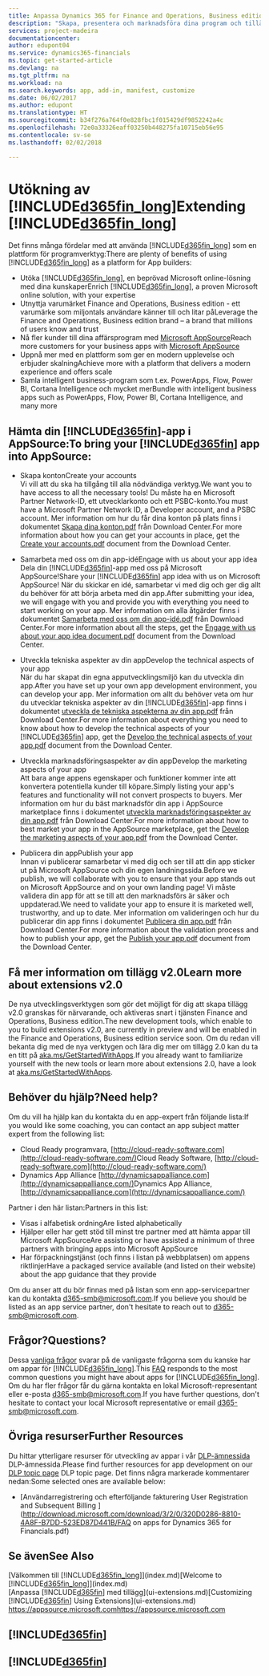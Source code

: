 ```yaml
---
title: Anpassa Dynamics 365 for Finance and Operations, Business edition | Microsoft Docs
description: "Skapa, presentera och marknadsföra dina program och tillägg för Finance and Operations, Business edition."
services: project-madeira
documentationcenter: 
author: edupont04
ms.service: dynamics365-financials
ms.topic: get-started-article
ms.devlang: na
ms.tgt_pltfrm: na
ms.workload: na
ms.search.keywords: app, add-in, manifest, customize
ms.date: 06/02/2017
ms.author: edupont
ms.translationtype: HT
ms.sourcegitcommit: b34f276a764f0e828fbc1f015429df9852242a4c
ms.openlocfilehash: 72e0a33326eaff03250b448275fa10715eb56e95
ms.contentlocale: sv-se
ms.lasthandoff: 02/02/2018

---
```

# <a name="extending-included365finlongincludesd365finlongmdmd"></a><span data-ttu-id="6aaad-103">Utökning av [!INCLUDE[d365fin_long](includes/d365fin_long_md.md)]</span><span class="sxs-lookup"><span data-stu-id="6aaad-103">Extending [!INCLUDE[d365fin_long](includes/d365fin_long_md.md)]</span></span>
<span data-ttu-id="6aaad-104">Det finns många fördelar med att använda [!INCLUDE[d365fin_long](includes/d365fin_long_md.md)] som en plattform för programverktyg:</span><span class="sxs-lookup"><span data-stu-id="6aaad-104">There are plenty of benefits of using [!INCLUDE[d365fin_long](includes/d365fin_long_md.md)] as a platform for App builders:</span></span>

* <span data-ttu-id="6aaad-105">Utöka [!INCLUDE[d365fin_long](includes/d365fin_long_md.md)], en beprövad Microsoft online-lösning med dina kunskaper</span><span class="sxs-lookup"><span data-stu-id="6aaad-105">Enrich [!INCLUDE[d365fin_long](includes/d365fin_long_md.md)], a proven Microsoft online solution, with your expertise</span></span>  
* <span data-ttu-id="6aaad-106">Utnyttja varumärket Finance and Operations, Business edition - ett varumärke som miljontals användare känner till och litar på</span><span class="sxs-lookup"><span data-stu-id="6aaad-106">Leverage the Finance and Operations, Business edition brand – a brand that millions of users know and trust</span></span>  
* <span data-ttu-id="6aaad-107">Nå fler kunder till dina affärsprogram med [Microsoft AppSource](https://appsource.microsoft.com/)</span><span class="sxs-lookup"><span data-stu-id="6aaad-107">Reach more customers for your business apps with [Microsoft AppSource](https://appsource.microsoft.com/)</span></span>  
* <span data-ttu-id="6aaad-108">Uppnå mer med en plattform som ger en modern upplevelse och erbjuder skalning</span><span class="sxs-lookup"><span data-stu-id="6aaad-108">Achieve more with a platform that delivers a modern experience and offers scale</span></span>  
* <span data-ttu-id="6aaad-109">Samla intelligent business-program som t.ex. PowerApps, Flow, Power BI, Cortana Intelligence och mycket mer</span><span class="sxs-lookup"><span data-stu-id="6aaad-109">Bundle with intelligent business apps such as PowerApps, Flow, Power BI, Cortana Intelligence, and many more</span></span>  

## <a name="to-bring-your-included365finincludesd365finmdmd-app-into-appsource"></a><span data-ttu-id="6aaad-110">Hämta din [!INCLUDE[d365fin](includes/d365fin_md.md)]-app i AppSource:</span><span class="sxs-lookup"><span data-stu-id="6aaad-110">To bring your [!INCLUDE[d365fin](includes/d365fin_md.md)] app into AppSource:</span></span>
+ <span data-ttu-id="6aaad-111">Skapa konton</span><span class="sxs-lookup"><span data-stu-id="6aaad-111">Create your accounts</span></span>  
<span data-ttu-id="6aaad-112">Vi vill att du ska ha tillgång till alla nödvändiga verktyg.</span><span class="sxs-lookup"><span data-stu-id="6aaad-112">We want you to have access to all the necessary tools!</span></span> <span data-ttu-id="6aaad-113">Du måste ha en Microsoft Partner Network-ID, ett utvecklarkonto och ett PSBC-konto.</span><span class="sxs-lookup"><span data-stu-id="6aaad-113">You must have a Microsoft Partner Network ID, a Developer account, and a PSBC account.</span></span>
<span data-ttu-id="6aaad-114">Mer information om hur du får dina konton på plats finns i dokumentet [Skapa dina konton.pdf](https://go.microsoft.com/fwlink/?linkid=841514) från Download Center.</span><span class="sxs-lookup"><span data-stu-id="6aaad-114">For more information about how you can get your accounts in place, get the [Create your accounts.pdf](https://go.microsoft.com/fwlink/?linkid=841514) document from the Download Center.</span></span>

+ <span data-ttu-id="6aaad-115">Samarbeta med oss om din app-idé</span><span class="sxs-lookup"><span data-stu-id="6aaad-115">Engage with us about your app idea</span></span>  
<span data-ttu-id="6aaad-116">Dela din [!INCLUDE[d365fin](includes/d365fin_md.md)]-app med oss på Microsoft AppSource!</span><span class="sxs-lookup"><span data-stu-id="6aaad-116">Share your [!INCLUDE[d365fin](includes/d365fin_md.md)] app idea with us on Microsoft AppSource!</span></span> <span data-ttu-id="6aaad-117">När du skickar en idé, samarbetar vi med dig och ger dig allt du behöver för att börja arbeta med din app.</span><span class="sxs-lookup"><span data-stu-id="6aaad-117">After submitting your idea, we will engage with you and provide you with everything you need to start working on your app.</span></span>
<span data-ttu-id="6aaad-118">Mer information om alla åtgärder finns i dokumentet [Samarbeta med oss om din app-idé.pdf](https://go.microsoft.com/fwlink/?linkid=841515) från Download Center.</span><span class="sxs-lookup"><span data-stu-id="6aaad-118">For more information about all the steps, get the [Engage with us about your app idea document.pdf](https://go.microsoft.com/fwlink/?linkid=841515) document from the Download Center.</span></span>

+ <span data-ttu-id="6aaad-119">Utveckla tekniska aspekter av din app</span><span class="sxs-lookup"><span data-stu-id="6aaad-119">Develop the technical aspects of your app</span></span>    
<span data-ttu-id="6aaad-120">När du har skapat din egna apputvecklingsmiljö kan du utveckla din app.</span><span class="sxs-lookup"><span data-stu-id="6aaad-120">After you have set up your own app development environment, you can develop your app.</span></span>
<span data-ttu-id="6aaad-121">Mer information om allt du behöver veta om hur du utvecklar tekniska aspekter av din [!INCLUDE[d365fin](includes/d365fin_md.md)]-app finns i dokumentet [utveckla de tekniska aspekterna av din app.pdf](https://go.microsoft.com/fwlink/?linkid=841516) från Download Center.</span><span class="sxs-lookup"><span data-stu-id="6aaad-121">For more information about everything you need to know about how to develop the technical aspects of your [!INCLUDE[d365fin](includes/d365fin_md.md)] app, get the [Develop the technical aspects of your app.pdf](https://go.microsoft.com/fwlink/?linkid=841516) document from the Download Center.</span></span>

+ <span data-ttu-id="6aaad-122">Utveckla marknadsföringsaspekter av din app</span><span class="sxs-lookup"><span data-stu-id="6aaad-122">Develop the marketing aspects of your app</span></span>  
<span data-ttu-id="6aaad-123">Att bara ange appens egenskaper och funktioner kommer inte att konvertera potentiella kunder till köpare.</span><span class="sxs-lookup"><span data-stu-id="6aaad-123">Simply listing your app's features and functionality will not convert prospects to buyers.</span></span> <span data-ttu-id="6aaad-124">Mer information om hur du bäst marknadsför din app i AppSource marketplace finns i dokumentet [utveckla marknadsföringsaspekter av din app.pdf](https://go.microsoft.com/fwlink/?linkid=841518) från Download Center.</span><span class="sxs-lookup"><span data-stu-id="6aaad-124">For more information about how to best market your app in the AppSource marketplace, get the [Develop the marketing aspects of your app.pdf](https://go.microsoft.com/fwlink/?linkid=841518) from the Download Center.</span></span>

+ <span data-ttu-id="6aaad-125">Publicera din app</span><span class="sxs-lookup"><span data-stu-id="6aaad-125">Publish your app</span></span>  
<span data-ttu-id="6aaad-126">Innan vi publicerar samarbetar vi med dig och ser till att din app sticker ut på Microsoft AppSource och din egen landningssida.</span><span class="sxs-lookup"><span data-stu-id="6aaad-126">Before we publish, we will collaborate with you to ensure that your app stands out on Microsoft AppSource and on your own landing page!</span></span> <span data-ttu-id="6aaad-127">Vi måste validera din app för att se till att den marknadsförs är säker och uppdaterad.</span><span class="sxs-lookup"><span data-stu-id="6aaad-127">We need to validate your app to ensure it is marketed well, trustworthy, and up to date.</span></span>
<span data-ttu-id="6aaad-128">Mer information om valideringen och hur du publicerar din app finns i dokumentet [Publicera din app.pdf](https://go.microsoft.com/fwlink/?linkid=841517) från Download Center.</span><span class="sxs-lookup"><span data-stu-id="6aaad-128">For more information about the validation process and how to publish your app, get the [Publish your app.pdf](https://go.microsoft.com/fwlink/?linkid=841517) document from the Download Center.</span></span>

## <a name="learn-more-about-extensions-v20"></a><span data-ttu-id="6aaad-129">Få mer information om tillägg v2.0</span><span class="sxs-lookup"><span data-stu-id="6aaad-129">Learn more about extensions v2.0</span></span>
<span data-ttu-id="6aaad-130">De nya utvecklingsverktygen som gör det möjligt för dig att skapa tillägg v2.0 granskas för närvarande, och aktiveras snart i tjänsten Finance and Operations, Business edition.</span><span class="sxs-lookup"><span data-stu-id="6aaad-130">The new development tools, which enable to you to build extensions v2.0, are currently in preview and will be enabled in the Finance and Operations, Business edition  service soon.</span></span> <span data-ttu-id="6aaad-131">Om du redan vill bekanta dig med de nya verktygen och lära dig mer om tillägg 2.0 kan du ta en titt på [aka.ms/GetStartedWithApps](http://aka.ms/GetStartedWithApps).</span><span class="sxs-lookup"><span data-stu-id="6aaad-131">If you already want to familiarize yourself with the new tools or learn more about extensions 2.0, have a look at [aka.ms/GetStartedWithApps](http://aka.ms/GetStartedWithApps).</span></span>  

## <a name="need-help"></a><span data-ttu-id="6aaad-132">Behöver du hjälp?</span><span class="sxs-lookup"><span data-stu-id="6aaad-132">Need help?</span></span>
<span data-ttu-id="6aaad-133">Om du vill ha hjälp kan du kontakta du en app-expert från följande lista:</span><span class="sxs-lookup"><span data-stu-id="6aaad-133">If you would like some coaching, you can contact an app subject matter expert from the following list:</span></span>

* <span data-ttu-id="6aaad-134">Cloud Ready programvara, [http://cloud-ready-software.com](http://cloud-ready-software.com/)</span><span class="sxs-lookup"><span data-stu-id="6aaad-134">Cloud Ready Software, [http://cloud-ready-software.com](http://cloud-ready-software.com/)</span></span>  
* <span data-ttu-id="6aaad-135">Dynamics App Alliance [http://dynamicsappalliance.com](http://dynamicsappalliance.com/)</span><span class="sxs-lookup"><span data-stu-id="6aaad-135">Dynamics App Alliance, [http://dynamicsappalliance.com](http://dynamicsappalliance.com/)</span></span>

<span data-ttu-id="6aaad-136">Partner i den här listan:</span><span class="sxs-lookup"><span data-stu-id="6aaad-136">Partners in this list:</span></span>

* <span data-ttu-id="6aaad-137">Visas i alfabetisk ordning</span><span class="sxs-lookup"><span data-stu-id="6aaad-137">Are listed alphabetically</span></span>  
* <span data-ttu-id="6aaad-138">Hjälper eller har gett stöd till minst tre partner med att hämta appar till Microsoft AppSource</span><span class="sxs-lookup"><span data-stu-id="6aaad-138">Are assisting or have assisted a minimum of three partners with bringing apps into Microsoft AppSource</span></span>  
* <span data-ttu-id="6aaad-139">Har förpackningstjänst (och finns i listan på webbplatsen) om appens riktlinjer</span><span class="sxs-lookup"><span data-stu-id="6aaad-139">Have a packaged service available (and listed on their website) about the app guidance that they provide</span></span>  

<span data-ttu-id="6aaad-140">Om du anser att du bör finnas med på listan som enn app-servicepartner kan du kontakta [d365-smb@microsoft.com](mailto:d365-smb@microsoft.com).</span><span class="sxs-lookup"><span data-stu-id="6aaad-140">If you believe you should be listed as an app service partner, don't hesitate to reach out to [d365-smb@microsoft.com](mailto:d365-smb@microsoft.com).</span></span>

## <a name="questions"></a><span data-ttu-id="6aaad-141">Frågor?</span><span class="sxs-lookup"><span data-stu-id="6aaad-141">Questions?</span></span>
<span data-ttu-id="6aaad-142">Dessa [vanliga frågor](https://go.microsoft.com/fwlink/?linkid=841520) svarar på de vanligaste frågorna som du kanske har om appar för [!INCLUDE[d365fin_long](includes/d365fin_long_md.md)].</span><span class="sxs-lookup"><span data-stu-id="6aaad-142">This [FAQ](https://go.microsoft.com/fwlink/?linkid=841520) responds to the most common questions you might have about apps for [!INCLUDE[d365fin_long](includes/d365fin_long_md.md)].</span></span> <span data-ttu-id="6aaad-143">Om du har fler frågor får du gärna kontakta en lokal Microsoft-representant eller e-posta [d365-smb@microsoft.com](mailto:d365-smb@microsoft.com).</span><span class="sxs-lookup"><span data-stu-id="6aaad-143">If you have further questions, don't hesitate to contact your local Microsoft representative or email [d365-smb@microsoft.com](mailto:d365-smb@microsoft.com).</span></span>

## <a name="further-resources"></a><span data-ttu-id="6aaad-144">Övriga resurser</span><span class="sxs-lookup"><span data-stu-id="6aaad-144">Further Resources</span></span>
<span data-ttu-id="6aaad-145">Du hittar ytterligare resurser för utveckling av appar i vår [DLP-ämnessida](https://mbspartner.microsoft.com/BFI/Topic/76) DLP-ämnessida.</span><span class="sxs-lookup"><span data-stu-id="6aaad-145">Please find further resources for app development on our [DLP topic page](https://mbspartner.microsoft.com/BFI/Topic/76) DLP topic page.</span></span> <span data-ttu-id="6aaad-146">Det finns några markerade kommentarer nedan:</span><span class="sxs-lookup"><span data-stu-id="6aaad-146">Some selected ones are available below:</span></span>
-   [<span data-ttu-id="6aaad-147">Användarregistrering och efterföljande fakturering </span><span class="sxs-lookup"><span data-stu-id="6aaad-147">User Registration and Subsequent Billing </span></span>](http://download.microsoft.com/download/3/2/0/320D0286-8810-4A8F-B7DD-523ED87D441B/FAQ on apps for Dynamics 365 for Financials.pdf)



## <a name="see-also"></a><span data-ttu-id="6aaad-148">Se även</span><span class="sxs-lookup"><span data-stu-id="6aaad-148">See Also</span></span>
<span data-ttu-id="6aaad-149">[Välkommen till [!INCLUDE[d365fin_long](includes/d365fin_long_md.md)]](index.md)</span><span class="sxs-lookup"><span data-stu-id="6aaad-149">[Welcome to [!INCLUDE[d365fin_long](includes/d365fin_long_md.md)]](index.md)</span></span>  
<span data-ttu-id="6aaad-150">[Anpassa [!INCLUDE[d365fin](includes/d365fin_md.md)] med tillägg](ui-extensions.md)</span><span class="sxs-lookup"><span data-stu-id="6aaad-150">[Customizing [!INCLUDE[d365fin](includes/d365fin_md.md)] Using Extensions](ui-extensions.md)</span></span>  
[<span data-ttu-id="6aaad-151">https://appsource.microsoft.com</span><span class="sxs-lookup"><span data-stu-id="6aaad-151">https://appsource.microsoft.com</span></span>](https://appsource.microsoft.com/en-us/marketplace/apps?product=dynamics-365-for-financials&page=1)  

## [!INCLUDE[d365fin](includes/free_trial_md.md)]  
## [!INCLUDE[d365fin](includes/training_link_md.md)]

